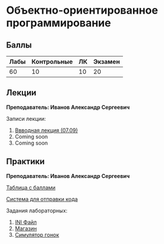 # Объектно-ориентированное программирование

## Баллы

| Лабы | Контрольные | ЛК | Экзамен |
| :--- | :--- | :--- | :--- |
| 60 | 10 | 10 | 20 |

## Лекции

**Преподаватель: Иванов Александр Сергеевич**

Записи лекции:

1. [Ввводная лекция \(07.09\)](https://yadi.sk/d/iGz5-Vunb5dKHA/2020-09-07.mp4?w=1)
2. Сoming soon
3. Coming soon

## Практики

**Преподаватель: Иванов Александр Сергеевич**

[Таблица с баллами](https://docs.google.com/spreadsheets/d/1H75MoSvL-165x5aM-p26eFZcY57UYx0gPtOHhvpGYGw/edit#gid=1466777734)

[Система для отправки кода](https://reports.artrey.ru)

Задания лабораторных:

1. [INI Файл](https://niuitmo-my.sharepoint.com/personal/i_ser_i_niuitmo_ru/Documents/ITMO.ARCHIVE/3_Semester/OOP/OOPLabs/Lab1.pdf)
2. [Магазин](https://niuitmo-my.sharepoint.com/personal/i_ser_i_niuitmo_ru/Documents/ITMO.ARCHIVE/3_Semester/OOP/OOPLabs/Lab2.pdf)
3. [Симулятор гонок](https://niuitmo-my.sharepoint.com/personal/i_ser_i_niuitmo_ru/Documents/ITMO.ARCHIVE/3_Semester/OOP/OOPLabs/Lab3.pdf)


